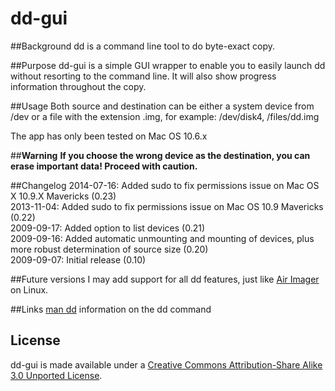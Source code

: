 dd-gui
======

##Background
dd is a command line tool to do byte-exact copy.

##Purpose
dd-gui is a simple GUI wrapper to enable you to easily launch dd without resorting to the command line. It will also show progress information throughout the copy.

##Usage
Both source and destination can be either a system device from /dev or a file with the extension .img, for example: /dev/disk4, /files/dd.img

The app has only been tested on Mac OS 10.6.x

##**Warning**
**If you choose the wrong device as the destination, you can erase important data! Proceed with caution.**

##Changelog
2014-07-16: Added sudo to fix permissions issue on Mac OS X 10.9.X Mavericks (0.23)  
2013-11-04: Added sudo to fix permissions issue on Mac OS 10.9 Mavericks (0.22)  
2009-09-17: Added option to list devices (0.21)  
2009-09-16: Added automatic unmounting and mounting of devices, plus more robust determination of source size (0.20)  
2009-09-07: Initial release (0.10)  

##Future versions
I may add support for all dd features, just like [Air Imager](http://air-imager.sourceforge.net/) on Linux.

##Links
[man dd](http://www.freebsd.org/cgi/man.cgi?query=dd&sektion=1) information on the dd command

## License

dd-gui is made available under a [Creative Commons Attribution-Share Alike 3.0 Unported License](http://creativecommons.org/licenses/by-sa/3.0).

